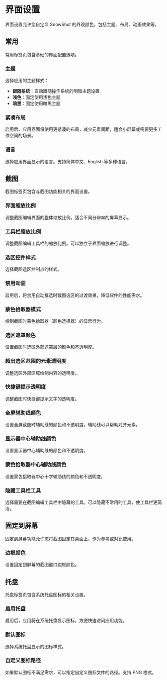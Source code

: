 # 界面设置

界面设置允许您自定义 SnowShot 的外观颜色，包括主题、布局、动画效果等。

## 常用

常用标签页包含基础的界面配置选项。

### 主题

选择应用的主题样式：
- **跟随系统**：自动跟随操作系统的明暗主题设置
- **浅色**：固定使用浅色主题
- **暗黑**：固定使用暗黑主题

### 紧凑布局

启用后，应用界面将使用更紧凑的布局，减少元素间距，适合小屏幕或需要更多工作空间的场景。

### 语言

选择应用界面显示的语言。支持简体中文、English 等多种语言。

## 截图

截图标签页包含与截图功能相关的界面设置。

### 界面缩放比例

调整截图编辑界面的整体缩放比例。适合不同分辨率的屏幕显示。

### 工具栏缩放比例

调整截图编辑工具栏的缩放比例。可以独立于界面缩放进行调整。

### 选区控件样式

选择截图选区控制点的样式。

### 禁用动画

启用后，将禁用自动框选时截图选区的过渡效果，降低软件的性能需求。

### 蒙色拾取器模式

控制截图时蒙色拾取器（颜色选择器）的显示行为。
### 选区遮罩颜色

设置截图时选区外部遮罩层的颜色和不透明度。

### 超出选区范围的元素透明度

调整选区外部区域绘制内容的透明度。

### 快捷键提示透明度

调整截图时快捷键提示文字的透明度。

### 全屏辅助线颜色

设置全屏截图时辅助线的颜色和不透明度。辅助线可以帮助对齐元素。

### 显示器中心辅助线颜色

设置显示器中心辅助线的颜色和不透明度。

### 蒙色拾取器中心辅助线颜色

设置蒙色拾取器中心十字辅助线的颜色和不透明度。

### 隐藏工具栏工具

选择需要在截图编辑工具栏中隐藏的工具。可以隐藏不常用的工具，使工具栏更简洁。

## 固定到屏幕

固定到屏幕功能允许您将截图固定在桌面上，作为参考或对比使用。

### 边框颜色

设置固定到屏幕的截图窗口边框颜色。

## 托盘

托盘标签页包含系统托盘图标的相关设置。

### 启用托盘

启用后，应用将在系统托盘显示图标，方便快速访问应用功能。

### 默认图标

选择系统托盘显示的图标样式。

### 自定义图标路径

如果默认图标不满足需求，可以指定自定义图标文件的路径。支持 PNG 格式。
